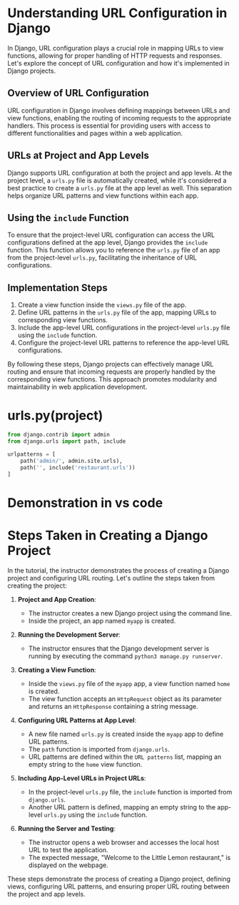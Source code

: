 # Understanding URL Configuration in Django

In Django, URL configuration plays a crucial role in mapping URLs to view functions, allowing for proper handling of HTTP requests and responses. Let's explore the concept of URL configuration and how it's implemented in Django projects.

## Overview of URL Configuration

URL configuration in Django involves defining mappings between URLs and view functions, enabling the routing of incoming requests to the appropriate handlers. This process is essential for providing users with access to different functionalities and pages within a web application.

## URLs at Project and App Levels

Django supports URL configuration at both the project and app levels. At the project level, a `urls.py` file is automatically created, while it's considered a best practice to create a `urls.py` file at the app level as well. This separation helps organize URL patterns and view functions within each app.

## Using the `include` Function

To ensure that the project-level URL configuration can access the URL configurations defined at the app level, Django provides the `include` function. This function allows you to reference the `urls.py` file of an app from the project-level `urls.py`, facilitating the inheritance of URL configurations.

## Implementation Steps

1. Create a view function inside the `views.py` file of the app.
2. Define URL patterns in the `urls.py` file of the app, mapping URLs to corresponding view functions.
3. Include the app-level URL configurations in the project-level `urls.py` file using the `include` function.
4. Configure the project-level URL patterns to reference the app-level URL configurations.

By following these steps, Django projects can effectively manage URL routing and ensure that incoming requests are properly handled by the corresponding view functions. This approach promotes modularity and maintainability in web application development.

# urls.py(project)
```python
from django.contrib import admin
from django.urls import path, include

urlpatterns = [
    path('admin/', admin.site.urls),
    path('', include('restaurant.urls'))
]
```
# Demonstration in vs code

# Steps Taken in Creating a Django Project

In the tutorial, the instructor demonstrates the process of creating a Django project and configuring URL routing. Let's outline the steps taken from creating the project:

1. **Project and App Creation**:
   - The instructor creates a new Django project using the command line.
   - Inside the project, an app named `myapp` is created.

2. **Running the Development Server**:
   - The instructor ensures that the Django development server is running by executing the command `python3 manage.py runserver`.

3. **Creating a View Function**:
   - Inside the `views.py` file of the `myapp` app, a view function named `home` is created.
   - The view function accepts an `HttpRequest` object as its parameter and returns an `HttpResponse` containing a string message.

4. **Configuring URL Patterns at App Level**:
   - A new file named `urls.py` is created inside the `myapp` app to define URL patterns.
   - The `path` function is imported from `django.urls`.
   - URL patterns are defined within the `URL patterns` list, mapping an empty string to the `home` view function.

5. **Including App-Level URLs in Project URLs**:
   - In the project-level `urls.py` file, the `include` function is imported from `django.urls`.
   - Another URL pattern is defined, mapping an empty string to the app-level `urls.py` using the `include` function.

6. **Running the Server and Testing**:
   - The instructor opens a web browser and accesses the local host URL to test the application.
   - The expected message, "Welcome to the Little Lemon restaurant," is displayed on the webpage.

These steps demonstrate the process of creating a Django project, defining views, configuring URL patterns, and ensuring proper URL routing between the project and app levels.

